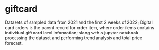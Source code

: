 # giftcard

Datasets of sampled data from 2021 and the first 2 weeks of 2022; Digital card orders is the parent record for order item, where order items contains individual gift card level information; along with a jupyter notebook processing the dataset and performing trend analysis and total price forecast. 
